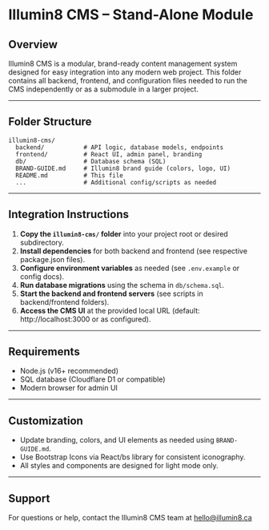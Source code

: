 # Illumin8 CMS – Stand-Alone Module

## Overview
Illumin8 CMS is a modular, brand-ready content management system designed for easy integration into any modern web project. This folder contains all backend, frontend, and configuration files needed to run the CMS independently or as a submodule in a larger project.

---

## Folder Structure
```
illumin8-cms/
  backend/           # API logic, database models, endpoints
  frontend/          # React UI, admin panel, branding
  db/                # Database schema (SQL)
  BRAND-GUIDE.md     # Illumin8 brand guide (colors, logo, UI)
  README.md          # This file
  ...                # Additional config/scripts as needed
```

---

## Integration Instructions
1. **Copy the `illumin8-cms/` folder** into your project root or desired subdirectory.
2. **Install dependencies** for both backend and frontend (see respective package.json files).
3. **Configure environment variables** as needed (see `.env.example` or config docs).
4. **Run database migrations** using the schema in `db/schema.sql`.
5. **Start the backend and frontend servers** (see scripts in backend/frontend folders).
6. **Access the CMS UI** at the provided local URL (default: http://localhost:3000 or as configured).

---

## Requirements
- Node.js (v16+ recommended)
- SQL database (Cloudflare D1 or compatible)
- Modern browser for admin UI

---

## Customization
- Update branding, colors, and UI elements as needed using `BRAND-GUIDE.md`.
- Use Bootstrap Icons via React/bs library for consistent iconography.
- All styles and components are designed for light mode only.

---

## Support
For questions or help, contact the Illumin8 CMS team at hello@illumin8.ca 